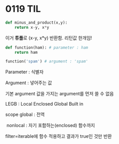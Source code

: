 # 0119 TIL

```python
def minus_and_product(x,y):
    return x-y, x*y
```

이거 **튜플**로 (x-y, x*y) 반환함. 리턴값 한개임!



```python
def function(ham): # parameter : ham
    return ham

function('spam') # argument : 'spam'
```

Parameter : 식별자

Argument : 넣어주는 값



기본 argument 값을 가지는 argument를 먼저 쓸 수 없음

LEGB : Local Enclosed Global Built in

scope global : 전역

​			nonlocal : 자기 포함하는(enclosed) 함수까지



filter=iterable에 함수 적용하고 결과가 true인 것만 반환